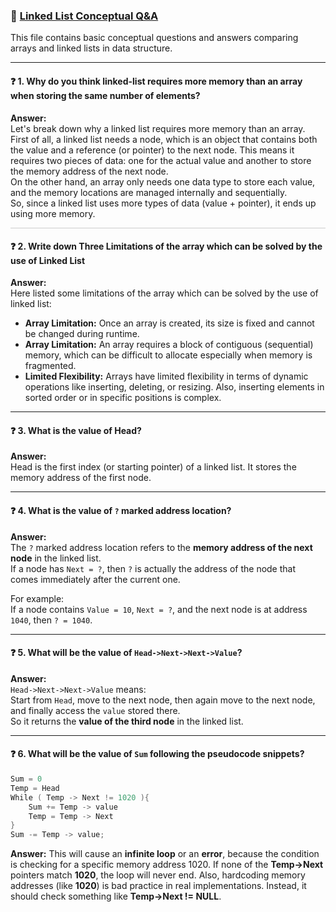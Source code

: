 ### 📘 [Linked List Conceptual Q&A](https://docs.google.com/document/d/1mBmbTd2A0r2GYV50GkweULyN-TqKZSmx7UVM4-NX5cs/edit?tab=t.0)

This file contains basic conceptual questions and answers comparing arrays and linked lists in data structure.

---

#### ❓ 1. Why do you think linked-list requires more memory than an array when storing the same number of elements?

**Answer:**  
Let's break down why a linked list requires more memory than an array.  
First of all, a linked list needs a node, which is an object that contains both the value and a reference (or pointer) to the next node. This means it requires two pieces of data: one for the actual value and another to store the memory address of the next node.  
On the other hand, an array only needs one data type to store each value, and the memory locations are managed internally and sequentially.  
So, since a linked list uses more types of data (value + pointer), it ends up using more memory.

<hr style="border: none; height: .5px; background-color: #ccc;" />

#### ❓ 2. Write down Three Limitations of the array which can be solved by the use of Linked List

**Answer:**  
Here listed some limitations of the array which can be solved by the use of linked list:

- **Array Limitation:** Once an array is created, its size is fixed and cannot be changed during runtime.
- **Array Limitation:** An array requires a block of contiguous (sequential) memory, which can be difficult to allocate especially when memory is fragmented.
- **Limited Flexibility:** Arrays have limited flexibility in terms of dynamic operations like inserting, deleting, or resizing. Also, inserting elements in sorted order or in specific positions is complex.

---

#### ❓ 3. What is the value of Head?

**Answer:**  
Head is the first index (or starting pointer) of a linked list. It stores the memory address of the first node.

---

#### ❓ 4. What is the value of `?` marked address location?

**Answer:**  
The `?` marked address location refers to the **memory address of the next node** in the linked list.  
If a node has `Next = ?`, then `?` is actually the address of the node that comes immediately after the current one.

For example:  
If a node contains `Value = 10`, `Next = ?`, and the next node is at address `1040`, then `? = 1040`.

---

#### ❓ 5. What will be the value of `Head->Next->Next->Value`?

**Answer:**  
`Head->Next->Next->Value` means:  
Start from `Head`, move to the next node, then again move to the next node, and finally access the `value` stored there.  
So it returns the **value of the third node** in the linked list.

---

#### ❓ 6. What will be the value of `Sum` following the pseudocode snippets?

```c
Sum = 0
Temp = Head
While ( Temp -> Next != 1020 ){
    Sum += Temp -> value
    Temp = Temp -> Next
}
Sum -= Temp -> value;
```

**Answer:**
This will cause an **infinite loop** or an **error**, because the condition is checking for a specific memory address 1020.
If none of the **Temp->Next** pointers match **1020**, the loop will never end.
Also, hardcoding memory addresses (like **1020**) is bad practice in real implementations.
Instead, it should check something like **Temp->Next != NULL**.